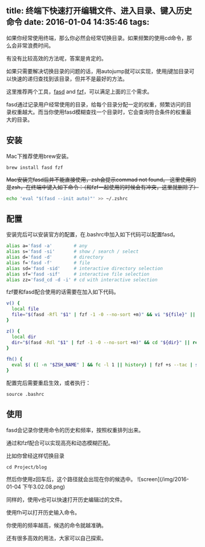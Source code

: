 title: 终端下快速打开编辑文件、进入目录、键入历史命令
date: 2016-01-04 14:35:46
tags: 
---
如果你经常使用终端，那么你必然会经常切换目录。如果频繁的使用cd命令，那么会非常浪费时间。

有没有比较高效的方法呢，答案是肯定的。

如果只需要解决切换目录的问题的话，用autojump就可以实现，使用j键加目录可以快速的递归查找到该目录，但并不是最好的方法。

这里推荐两个工具，[fasd](https://github.com/clvv/fasd) and [fzf](https://github.com/junegunn/fzf)，可以满足上面的三个需求。

fasd通过记录用户经常使用的目录，给每个目录分配一定的权重，频繁访问的目录权重越大。而当你使用fasd模糊查找一个目录时，它会查询符合条件的权重最大的目录。

## 安装
Mac下推荐使用brew安装。

```console
brew install fasd fzf
```

<!--more-->
~~Mac安装完fasd后并不能直接使用，zsh会提示commad not found。
这里使用的是zsh，在终端中键入如下命令：（和fzf一起使用的时候会有冲突，这里就删除了）~~

```bash
echo 'eval "$(fasd --init auto)"' >> ~/.zshrc
```

## 配置
安装完后可以安装官方的配置，在.bashrc中加入如下代码可以配置fasd。

```bash
alias a='fasd -a'        # any
alias s='fasd -si'       # show / search / select
alias d='fasd -d'        # directory
alias f='fasd -f'        # file
alias sd='fasd -sid'     # interactive directory selection
alias sf='fasd -sif'     # interactive file selection
alias zz='fasd_cd -d -i' # cd with interactive selection
```
fzf要和fasd配合使用的话需要在加入如下代码。

```bash
v() {
  local file
  file="$(fasd -Rfl "$1" | fzf -1 -0 --no-sort +m)" && vi "${file}" || return 1
} 

z() {
  local dir
  dir="$(fasd -Rdl "$1" | fzf -1 -0 --no-sort +m)" && cd "${dir}" || return 1
}
 
fh() {
  eval $( ([ -n "$ZSH_NAME" ] && fc -l 1 || history) | fzf +s --tac | sed 's/ *[0-9]* *//')
}
```
配置完后需要重启生效，或者执行：

```console
source .bashrc
```

## 使用

fasd会记录你使用命令的历史和频率，按照权重排列出来。

通过和fzf配合可以实现高亮和动态模糊匹配。

比如你曾经这样切换目录

```console
cd Project/blog
```
然后你使用z回车后，这个路径就会出现在你的候选中。
![screen](/img/2016-01-04 下午3.02.08.png)

同样的，使用v也可以快速打开历史编辑过的文件。

使用fh可以打开历史输入命令。

你使用的频率越高，候选的命令就越准确。

还有很多高效的用法，大家可以自己探索。


